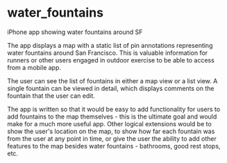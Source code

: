 water_fountains
===============

iPhone app showing water fountains around SF

The app displays a map with a static list of pin annotations representing water fountains around San Francisco.  This is valuable information for runners or other users engaged in outdoor exercise to be able to access from a mobile app.

The user can see the list of fountains in either a map view or a list view.  A single fountain can be viewed in detail, which displays comments on the fountain that the user can edit.

The app is written so that it would be easy to add functionality for users to add fountains to the map themselves - this is the ultimate goal and would make for a much more useful app.  Other logical extensions would be to show the user's location on the map, to show how far each fountain was from the user at any point in time, or give the user the ability to add other features to the map besides water fountains - bathrooms, good rest stops, etc.